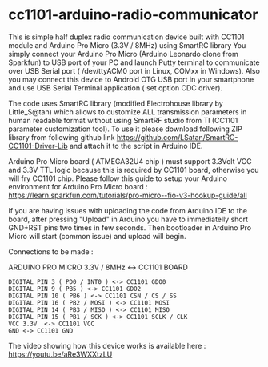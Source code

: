 # cc1101-arduino-radio-communicator
This is simple half duplex radio communication device built with CC1101 module and Arduino Pro Micro (3.3V / 8MHz) using SmartRC library
You simply connect your Arduino Pro Micro (Arduino Leonardo clone from Sparkfun) to USB port of your PC  and launch Putty terminal to communicate over USB Serial port ( /dev/ttyACM0 port in Linux,  COMxx in Windows). Also you may connect this device to Android OTG USB port in your smartphone and use USB Serial Terminal application ( set option CDC driver).


The code uses SmartRC library (modified Electrohouse library by Little_S@tan) which allows to customize ALL transmission parameters in human readable format without using SmartRF studio from TI (CC1101 parameter customization tool). To use it please download following ZIP library from following github link https://github.com/LSatan/SmartRC-CC1101-Driver-Lib  and attach it to the script in Arduino IDE.


Arduino Pro Micro board ( ATMEGA32U4 chip ) must support 3.3Volt VCC and 3.3V TTL logic because this is required by CC1101 board, otherwise you will fry CC1101 chip. Please follow this guide to setup your Arduino environment for Arduino Pro Micro board : https://learn.sparkfun.com/tutorials/pro-micro--fio-v3-hookup-guide/all

If you are having issues with uploading the code from Arduino IDE to the board, after pressing "Upload" in Arduino you have to immediatelly short GND+RST pins two times in few seconds. Then bootloader in Arduino Pro Micro will start (common issue) and upload will begin.



Connections to be made :

ARDUINO PRO MICRO 3.3V / 8MHz <-> CC1101 BOARD

    DIGITAL PIN 3 ( PD0 / INT0 ) <-> CC1101 GDO0
    DIGITAL PIN 9 ( PB5 ) <-> CC1101 GDO2
    DIGITAL PIN 10 ( PB6 ) <-> CC1101 CSN / CS / SS
    DIGITAL PIN 16 ( PB2 / MOSI ) <-> CC1101 MOSI
    DIGITAL PIN 14 ( PB3 / MISO ) <-> CC1101 MISO
    DIGITAL PIN 15 ( PB1 / SCK ) <-> CC1101 SCLK / CLK
    VCC 3.3V  <-> CC1101 VCC
    GND <-> CC1101 GND


The video showing how this device works is available here : https://youtu.be/aRe3WXXtzLU
